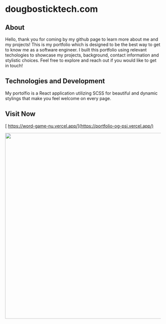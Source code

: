 # dougbosticktech.com

## About

Hello, thank you for coming by my github page to learn more about me and my projects! This is my portfolio which is designed to be the best way to get to know me as a software engineer. I built this portfolio using relevant techologies to showcase my projects, background, contact information and stylistic choices. Feel free to explore and reach out if you would like to get in touch!


## Technologies and Development

My portolfio is a React application utilizing SCSS for beautiful and dynamic stylings that make you feel welcome on every page. 

## Visit Now
[ https://word-game-nu.vercel.app/](https://portfolio-og-psi.vercel.app/)

 <a href="https://portfolio-og-psi.vercel.app/" target="_blank">
 <img src="https://portfolio-og-psi.vercel.app/" width="600px" />
 </a>


